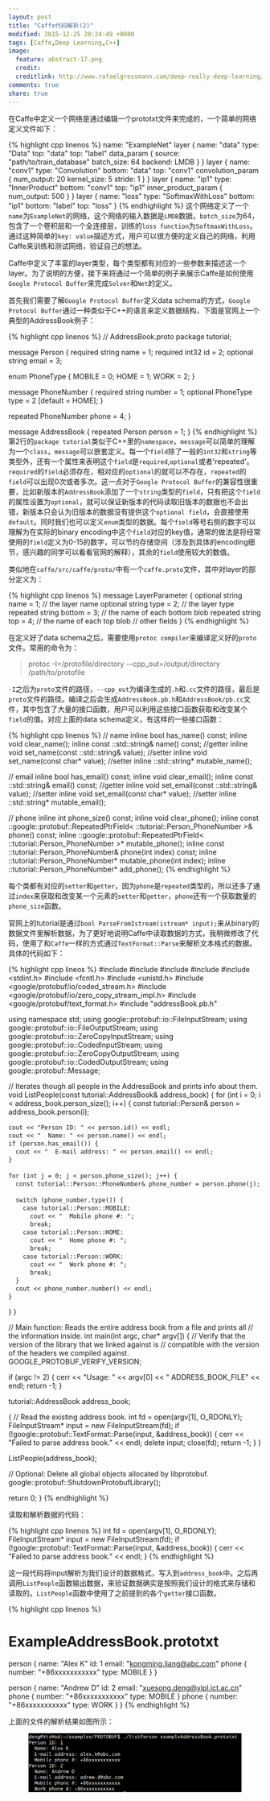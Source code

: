 ```yaml
---
layout: post
title: "Caffe代码解析(2)"
modified: 2015-12-25 20:24:49 +0800
tags: [Caffe,Deep Learning,C++]
image:
  feature: abstract-17.png
  credit: 
  creditlink: http://www.rafaelgrossmann.com/deep-really-deep-learning/ 
comments: true
share: true
---
```


在Caffe中定义一个网络是通过编辑一个prototxt文件来完成的，一个简单的网络定义文件如下：

{% highlight cpp linenos %}
name: "ExampleNet"
layer {
  name: "data"
  type: "Data"
  top: "data"
  top: "label"
  data_param {
    source: "path/to/train_database"
    batch_size: 64
    backend: LMDB
  }
}
layer {
  name: "conv1"
  type: "Convolution"
  bottom: "data"
  top: "conv1"
  convolution_param {
    num_output: 20
    kernel_size: 5
    stride: 1
  }
}
layer {
  name: "ip1"
  type: "InnerProduct"
  bottom: "conv1"
  top: "ip1"
  inner_product_param {
    num_output: 500
  }
}
layer {
  name: "loss"
  type: "SoftmaxWithLoss"
  bottom: "ip1"
  bottom: "label"
  top: "loss"
}
{% endhighlight %}
这个网络定义了一个`name`为`ExampleNet`的网络，这个网络的输入数据是`LMDB`数据，`batch_size`为64，包含了一个卷积层和一个全连接层，训练的`loss function`为`SoftmaxWithLoss`。通过这种简单的`key: value`描述方式，用户可以很方便的定义自己的网络，利用Caffe来训练和测试网络，验证自己的想法。

Caffe中定义了丰富的layer类型，每个类型都有对应的一些参数来描述这一个layer。为了说明的方便，接下来将通过一个简单的例子来展示Caffe是如何使用`Google Protocol Buffer`来完成`Solver`和`Net`的定义。

首先我们需要了解`Google Protocol Buffer`定义data schema的方式，`Google Protocol Buffer`通过一种类似于C++的语言来定义数据结构，下面是官网上一个典型的AddressBook例子：

{% highlight cpp linenos %}
// AddressBook.proto
package tutorial;

message Person {
  required string name = 1;
  required int32 id = 2;
  optional string email = 3;

  enum PhoneType {
    MOBILE = 0;
    HOME = 1;
    WORK = 2;
  }

  message PhoneNumber {
    required string number = 1;
    optional PhoneType type = 2 [default = HOME];
  }

  repeated PhoneNumber phone = 4;
}

message AddressBook {
  repeated Person person = 1;
}
{% endhighlight %}
第2行的`package tutorial`类似于C++里的`namespace`，`message`可以简单的理解为一个`class`，`message`可以嵌套定义。每一个`field`除了一般的`int32`和`string`等类型外，还有一个属性来表明这个`field`是`required`,`optional`或者'repeated'。`required`的`field`必须存在，相对应的`optional`的就可以不存在，`repeated`的`field`可以出现0次或者多次。这一点对于`Google Protocol Buffer`的兼容性很重要，比如新版本的`AddressBook`添加了一个`string`类型的`field`，只有把这个`field`的属性设置为`optional`，就可以保证新版本的代码读取旧版本的数据也不会出错，新版本只会认为旧版本的数据没有提供这个`optional field`，会直接使用`default`。同时我们也可以定义`enum`类型的数据。每个`field`等号右侧的数字可以理解为在实际的binary encoding中这个`field`对应的key值，通常的做法是将经常使用的`field`定义为0-15的数字，可以节约存储空间（涉及到具体的encoding细节，感兴趣的同学可以看看官网的解释），其余的`field`使用较大的数值。

类似地在`caffe/src/caffe/proto/`中有一个`caffe.proto`文件，其中对layer的部分定义为：

{% highlight cpp linenos %}
message LayerParameter {
  optional string name = 1; // the layer name
  optional string type = 2; // the layer type
  repeated string bottom = 3; // the name of each bottom blob
  repeated string top = 4; // the name of each top blob
//  other fields
}
{% endhighlight %}

在定义好了data schema之后，需要使用`protoc compiler`来编译定义好的`proto`文件。常用的命令为：

> protoc  -I=/protofile/directory  --cpp_out=/output/directory  /path/to/protofile 

`-I`之后为`proto`文件的路径，`--cpp_out`为编译生成的`.h`和`.cc`文件的路径，最后是`proto`文件的路径。编译之后会生成`AddressBook.pb.h`和`AddressBook/pb.cc`文件，其中包含了大量的接口函数，用户可以利用这些接口函数获取和改变某个`field`的值。对应上面的data schema定义，有这样的一些接口函数：

{% highlight cpp linenos %}
// name
inline bool has_name() const;
inline void clear_name();
inline const ::std::string& name() const;  //getter
inline void set_name(const ::std::string& value);  //setter
inline void set_name(const char* value);  //setter
inline ::std::string* mutable_name();

// email
inline bool has_email() const;
inline void clear_email();
inline const ::std::string& email() const; //getter
inline void set_email(const ::std::string& value);  //setter
inline void set_email(const char* value);  //setter
inline ::std::string* mutable_email();

// phone
inline int phone_size() const;
inline void clear_phone();
inline const ::google::protobuf::RepeatedPtrField< ::tutorial::Person_PhoneNumber >& phone() const;
inline ::google::protobuf::RepeatedPtrField< ::tutorial::Person_PhoneNumber >* mutable_phone();
inline const ::tutorial::Person_PhoneNumber& phone(int index) const;
inline ::tutorial::Person_PhoneNumber* mutable_phone(int index);
inline ::tutorial::Person_PhoneNumber* add_phone();
{% endhighlight %}

每个类都有对应的`setter`和`getter`，因为`phone`是`repeated`类型的，所以还多了通过`index`来获取和改变某一个元素的`setter`和`getter`，`phone`还有一个获取数量的`phone_size`函数。

官网上的tutorial是通过`bool ParseFromIstream(istream* input);`来从binary的数据文件里解析数据，为了更好地说明Caffe中读取数据的方式，我稍微修改了代码，使用了和`Caffe`一样的方式通过`TextFormat::Parse`来解析文本格式的数据。具体的代码如下：

{% highlight cpp lineos %}
#include <iostream>
#include <fstream>
#include <string>
#include <algorithm>
#include <stdint.h>
#include <fcntl.h>
#include <unistd.h>
#include <google/protobuf/io/coded_stream.h>
#include <google/protobuf/io/zero_copy_stream_impl.h>
#include <google/protobuf/text_format.h>
#include "addressBook.pb.h"

using namespace std;
using google::protobuf::io::FileInputStream;
using google::protobuf::io::FileOutputStream;
using google::protobuf::io::ZeroCopyInputStream;
using google::protobuf::io::CodedInputStream;
using google::protobuf::io::ZeroCopyOutputStream;
using google::protobuf::io::CodedOutputStream;
using google::protobuf::Message;

// Iterates though all people in the AddressBook and prints info about them.
void ListPeople(const tutorial::AddressBook& address_book) {
  for (int i = 0; i < address_book.person_size(); i++) {
    const tutorial::Person& person = address_book.person(i);

    cout << "Person ID: " << person.id() << endl;
    cout << "  Name: " << person.name() << endl;
    if (person.has_email()) {
      cout << "  E-mail address: " << person.email() << endl;
    }

    for (int j = 0; j < person.phone_size(); j++) {
      const tutorial::Person::PhoneNumber& phone_number = person.phone(j);

      switch (phone_number.type()) {
        case tutorial::Person::MOBILE:
          cout << "  Mobile phone #: ";
          break;
        case tutorial::Person::HOME:
          cout << "  Home phone #: ";
          break;
        case tutorial::Person::WORK:
          cout << "  Work phone #: ";
          break;
      }
      cout << phone_number.number() << endl;
    }
  }
}

// Main function:  Reads the entire address book from a file and prints all
//   the information inside.
int main(int argc, char* argv[]) {
  // Verify that the version of the library that we linked against is
  // compatible with the version of the headers we compiled against.
  GOOGLE_PROTOBUF_VERIFY_VERSION;

  if (argc != 2) {
    cerr << "Usage:  " << argv[0] << " ADDRESS_BOOK_FILE" << endl;
    return -1;
  }

  tutorial::AddressBook address_book;

  {
    // Read the existing address book.
    int fd = open(argv[1], O_RDONLY);
    FileInputStream* input = new FileInputStream(fd);
    if (!google::protobuf::TextFormat::Parse(input, &address_book)) {
      cerr << "Failed to parse address book." << endl;
      delete input;
      close(fd);
      return -1;
    }
  }

  ListPeople(address_book);

  // Optional:  Delete all global objects allocated by libprotobuf.
  google::protobuf::ShutdownProtobufLibrary();

  return 0;
}
{% endhighlight %}

读取和解析数据的代码：

{% highlight cpp linenos %}
int fd = open(argv[1], O_RDONLY);
FileInputStream* input = new FileInputStream(fd);
if (!google::protobuf::TextFormat::Parse(input, &address_book)) {
  cerr << "Failed to parse address book." << endl;
}
{% endhighlight %}

这一段代码将input解析为我们设计的数据格式，写入到`address_book`中。之后再调用`ListPeople`函数输出数据，来验证数据确实是按照我们设计的格式来存储和读取的。`ListPeople`函数中使用了之前提到的各个`getter`接口函数。

{% highlight cpp linenos %}
# ExampleAddressBook.prototxt
person {
  name: "Alex K"
  id: 1
  email: "kongming.liang@abc.com"
  phone {
    number: "+86xxxxxxxxxxx"
    type: MOBILE
  }
}

person {
  name: "Andrew D"
  id: 2
  email: "xuesong.deng@vipl.ict.ac.cn"
  phone {
    number: "+86xxxxxxxxxxx"
    type: MOBILE
  }
  phone {
    number: "+86xxxxxxxxxxx"
    type: WORK
  }
}
{% endhighlight %}

上面的文件的解析结果如图所示：

<figure>
  <img src="/images/listPerson.png" alt="">
</figure>